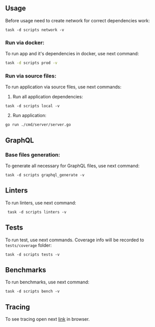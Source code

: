 ## Usage

Before usage need to create network for correct dependencies work:
```shell
task -d scripts network -v
```

### Run via docker:

To run app and it's dependencies in docker, use next command:
```bash
task -d scripts prod -v
```

### Run via source files:

To run application via source files, use next commands:
1) Run all application dependencies:
```shell
task -d scripts local -v
```
2) Run application:
```shell
go run ./cmd/server/server.go
```

## GraphQL

### Base files generation:

To generate all necessary for GraphQL files, use next command:

```shell
task -d scripts graphql_generate -v
```

## Linters

To run linters, use next command:

```shell
 task -d scripts linters -v
```

## Tests

To run test, use next commands. Coverage info will be
recorded to ```tests/coverage``` folder:
```shell
task -d scripts tests -v
```

## Benchmarks

To run benchmarks, use next command:

```shell
task -d scripts bench -v
```

## Tracing

To see tracing open
next [link](http://localhost:16686) in browser.

